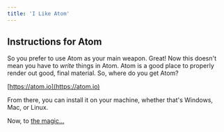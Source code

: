 ```yaml
---
title: 'I Like Atom'
---
```


## Instructions for Atom

So you prefer to use Atom as your main weapon. Great! Now this doesn't mean you have to _write_ things in Atom. Atom is a good place to properly render out good, final material. So, where do you get Atom?

[https://atom.io](https://atom.io)

From there, you can install it on your machine, whether that's Windows, Mac, or Linux. 

Now, to [the magic...](../the-magic)